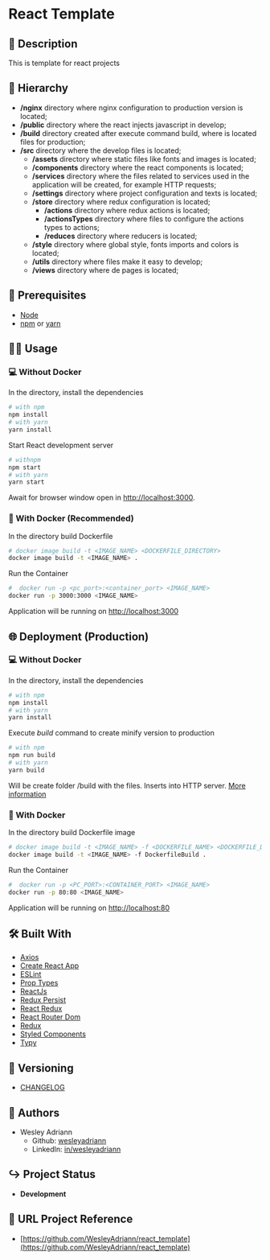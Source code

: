 React Template
============

## 📝 Description

This is template for react projects

## 📂 Hierarchy

- **/nginx** directory where nginx configuration to production version is located;
- **/public** directory where the react injects javascript in develop;
- **/build** directory created after execute command build, where is located files for production;
- **/src** directory where the develop files is located;
  - **/assets** directory where static files like fonts and images is located;
  - **/components** directory where the react components is located;
  - **/services** directory where the files related to services used in the application will be created, for example HTTP requests;
  - **/settings** directory where project configuration and texts is located;
  - **/store** directory where redux configuration is located;
    - **/actions** directory where redux actions is located;
    - **/actionsTypes** directory where files to configure the actions types to actions;
    - **/reduces** directory where reducers is located;
  - **/style** directory where global style, fonts imports and colors is located;
  - **/utils** directory where files make it easy to develop;
  - **/views** directory where de pages is located;

## 📄 Prerequisites

- [Node](https://nodejs.org/)
- [npm](https://www.npmjs.com) or [yarn](https://yarnpkg.com/)

## 👨‍💻 Usage
### 💻 Without Docker
In the directory, install the dependencies
```bash
# with npm
npm install
# with yarn
yarn install
```
Start React development server
```bash
# withnpm
npm start
# with yarn
yarn start
```
Await for browser window open in [http://localhost:3000](http://localhost:3000).

### 🐋 With Docker (Recommended)
In the directory build Dockerfile
```bash
# docker image build -t <IMAGE_NAME> <DOCKERFILE_DIRECTORY>
docker image build -t <IMAGE_NAME> .
```
Run the Container
```bash
#  docker run -p <pc_port>:<container_port> <IMAGE_NAME>
docker run -p 3000:3000 <IMAGE_NAME>
```
Application will be running on [http://localhost:3000](http://localhost:3000)
## 🌐 Deployment (Production)
### 💻 Without Docker
In the directory, install the dependencies
```bash
# with npm
npm install
# with yarn
yarn install
```
Execute *build* command to create minify version to production
```bash
# with npm
npm run build
# with yarn
yarn build
```
Will be create folder /build with the files. Inserts into HTTP server. [More information](https://create-react-app.dev/docs/deployment/)

### 🐋 With Docker
In the directory build Dockerfile image
```bash
# docker image build -t <IMAGE_NAME> -f <DOCKERFILE_NAME> <DOCKERFILE_DIRECTORY>
docker image build -t <IMAGE_NAME> -f DockerfileBuild .
```
Run the Container
```bash
#  docker run -p <PC_PORT>:<CONTAINER_PORT> <IMAGE_NAME>
docker run -p 80:80 <IMAGE_NAME>
```
Application will be running on [http://localhost:80](http://localhost:80)

## 🛠 Built With

- [Axios](https://github.com/axios/axios)
- [Create React App](https://create-react-app.dev)
- [ESLint](https://eslint.org)
- [Prop Types](https://www.npmjs.com/package/prop-types)
- [ReactJs](https://reactjs.org)
- [Redux Persist](https://github.com/rt2zz/redux-persist)
- [React Redux](https://react-redux.js.org)
- [React Router Dom](https://github.com/ReactTraining/react-router)
- [Redux](https://redux.js.org)
- [Styled Components](https://www.styled-components.com)
- [Typy](https://github.com/flexdinesh/typy)

## 📜 Versioning

- [CHANGELOG](CHANGELOG.md)

## 👥 Authors
- Wesley Adriann
  - Github: [wesleyadriann](https://github.com/WesleyAdriann)
  - LinkedIn: [in/wesleyadriann](https://www.linkedin.com/in/wesleyadriann/)

## ↪ Project Status

- **Development**

## 📍 URL Project Reference

- [https://github.com/WesleyAdriann/react_template](https://github.com/WesleyAdriann/react_template)

